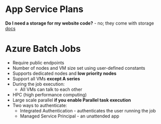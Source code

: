 
# App Service Plans
**Do I need a storage for my website code?** - no; they come with storage [docs](https://docs.microsoft.com/en-us/azure/app-service/overview-hosting-plans)


# Azure Batch Jobs
- Require public endpoints
- Number of nodes and VM size set using user-defined constants
- Supports dedicated nodes and **low priority nodes**
- Support all VMs **except A series**
- During the job execution:
    - All VMs can talk to each other
 - HPC (high performance computing)
 - Large scale parallel **if you enable Parallel task execution**
 - Two ways to authenticate:
    - Integrated Authentication - authenticates the user running the job
    - Managed Service Principal - an unattended app
